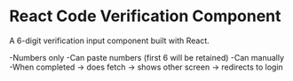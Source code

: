 # React Code Verification Component

A 6-digit verification input component built with React.

-Numbers only
-Can paste numbers (first 6 will be retained)
-Can manually 
-When completed -> does fetch -> shows other screen -> redirects to login 
